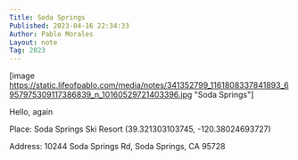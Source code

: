 ```yaml
---
Title: Soda Springs
Published: 2023-04-16 22:34:33
Author: Pablo Morales
Layout: note
Tag: 2023
---
```

[image https://static.lifeofpablo.com/media/notes/341352799_1161808337841893_6957975309117386839_n_10160529721403396.jpg "Soda Springs"]

Hello, again

Place: Soda Springs Ski Resort (39.321303103745, -120.38024693727)

Address: 10244 Soda Springs Rd, Soda Springs, CA 95728
